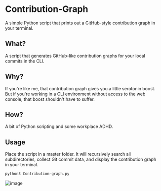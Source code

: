 # Contribution-Graph

A simple Python script that prints out a GitHub-style contribution graph in your terminal.

## What?

A script that generates GitHub-like contribution graphs for your local commits in the CLI.

## Why?

If you're like me, that contribution graph gives you a little serotonin boost.  
But if you're working in a CLI environment without access to the web console, that boost shouldn't have to suffer.

## How?

A bit of Python scripting and some workplace ADHD.

## Usage

Place the script in a master folder. It will recursively search all subdirectories, collect Git commit data, and display the contribution graph in your terminal.

```bash
python3 Contribution-graph.py
```
![image](https://github.com/user-attachments/assets/442e090c-f93a-4c43-97c7-77c204108dce) 
